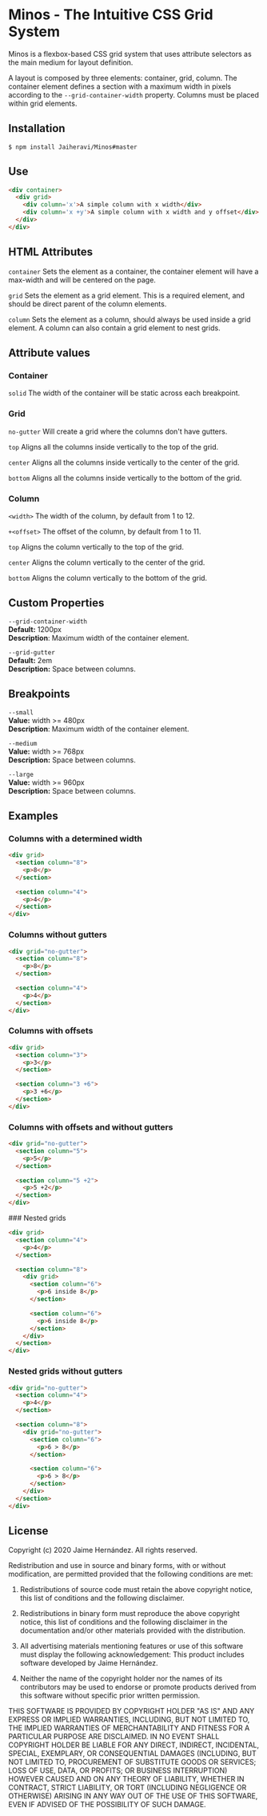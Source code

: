 # Minos - The Intuitive CSS Grid System

Minos is a flexbox-based CSS grid system that uses attribute selectors as the main medium for layout definition.

A layout is composed by three elements: container, grid, column. The container element defines a section with a maximum width in pixels according to the `--grid-container-width` property. Columns must be placed within grid elements.

## Installation

```
$ npm install Jaiheravi/Minos#master
```

## Use

```HTML
<div container>
  <div grid>
    <div column='x'>A simple column with x width</div>
    <div column='x +y'>A simple column with x width and y offset</div>
  </div>
</div>
```

## HTML Attributes

`container`
Sets the element as a container, the container element will have a max-width and will be centered on the page.

`grid`
Sets the element as a grid element. This is a required element, and should be direct parent of the column elements.

`column`
Sets the element as a column, should always be used inside a grid element. A column can also contain a grid element to nest grids.

## Attribute values

### Container

`solid`
The width of the container will be static across each breakpoint.

### Grid

`no-gutter`
Will create a grid where the columns don't have gutters.

`top`
Aligns all the columns inside vertically to the top of the grid.

`center`
Aligns all the columns inside vertically to the center of the grid.

`bottom`
Aligns all the columns inside vertically to the bottom of the grid.


### Column

`<width>`
The width of the column, by default from 1 to 12.

`+<offset>`
The offset of the column, by default from 1 to 11.

`top`
Aligns the column vertically to the top of the grid.

`center`
Aligns the column vertically to the center of the grid.

`bottom`
Aligns the column vertically to the bottom of the grid.


## Custom Properties

`--grid-container-width` <br>
**Default:** 1200px <br>
**Description**: Maximum width of the container element.

`--grid-gutter` <br>
**Default:** 2em <br>
**Description:** Space between columns.

## Breakpoints

`--small` <br>
**Value:** width >= 480px <br>
**Description**: Maximum width of the container element.

`--medium` <br>
**Value:** width >= 768px <br>
**Description:** Space between columns.

`--large` <br>
**Value:** width >= 960px <br>
**Description:** Space between columns.

## Examples

### Columns with a determined width

```HTML
<div grid>
  <section column="8">
    <p>8</p>
  </section>

  <section column="4">
    <p>4</p>
  </section>
</div>
```

### Columns without gutters

```HTML
<div grid="no-gutter">
  <section column="8">
    <p>8</p>
  </section>

  <section column="4">
    <p>4</p>
  </section>
</div>
```

### Columns with offsets

```HTML
<div grid>
  <section column="3">
    <p>3</p>
  </section>

  <section column="3 +6">
    <p>3 +6</p>
  </section>
</div>
```

### Columns with offsets and without gutters

```HTML
<div grid="no-gutter">
  <section column="5">
    <p>5</p>
  </section>

  <section column="5 +2">
    <p>5 +2</p>
  </section>
</div>
```

### Nested grids

```HTML
<div grid>
  <section column="4">
    <p>4</p>
  </section>

  <section column="8">
    <div grid>
      <section column="6">
        <p>6 inside 8</p>
      </section>

      <section column="6">
        <p>6 inside 8</p>
      </section>
    </div>
  </section>
</div>
```

### Nested grids without gutters

```HTML
<div grid="no-gutter">
  <section column="4">
    <p>4</p>
  </section>

  <section column="8">
    <div grid="no-gutter">
      <section column="6">
        <p>6 > 8</p>
      </section>

      <section column="6">
        <p>6 > 8</p>
      </section>
    </div>
  </section>
</div>
```

## License

Copyright (c) 2020 Jaime Hernández. All rights reserved.

Redistribution and use in source and binary forms, with or without modification,
are permitted provided that the following conditions are met:

1. Redistributions of source code must retain the above copyright notice, this
list of conditions and the following disclaimer.

2. Redistributions in binary form must reproduce the above copyright notice,
this list of conditions and the following disclaimer in the documentation and/or
other materials provided with the distribution.

3. All advertising materials mentioning features or use of this software must
display the following acknowledgement: This product includes software developed
by Jaime Hernández.

4. Neither the name of the copyright holder nor the names of its contributors
may be used to endorse or promote products derived from this software without
specific prior written permission.

THIS SOFTWARE IS PROVIDED BY COPYRIGHT HOLDER "AS IS" AND ANY EXPRESS OR IMPLIED
WARRANTIES, INCLUDING, BUT NOT LIMITED TO, THE IMPLIED WARRANTIES OF
MERCHANTABILITY AND FITNESS FOR A PARTICULAR PURPOSE ARE DISCLAIMED. IN NO EVENT
SHALL COPYRIGHT HOLDER BE LIABLE FOR ANY DIRECT, INDIRECT, INCIDENTAL, SPECIAL,
EXEMPLARY, OR CONSEQUENTIAL DAMAGES (INCLUDING, BUT NOT LIMITED TO, PROCUREMENT
OF SUBSTITUTE GOODS OR SERVICES; LOSS OF USE, DATA, OR PROFITS; OR BUSINESS
INTERRUPTION) HOWEVER CAUSED AND ON ANY THEORY OF LIABILITY, WHETHER IN
CONTRACT, STRICT LIABILITY, OR TORT (INCLUDING NEGLIGENCE OR OTHERWISE) ARISING
IN ANY WAY OUT OF THE USE OF THIS SOFTWARE, EVEN IF ADVISED OF THE POSSIBILITY
OF SUCH DAMAGE.
